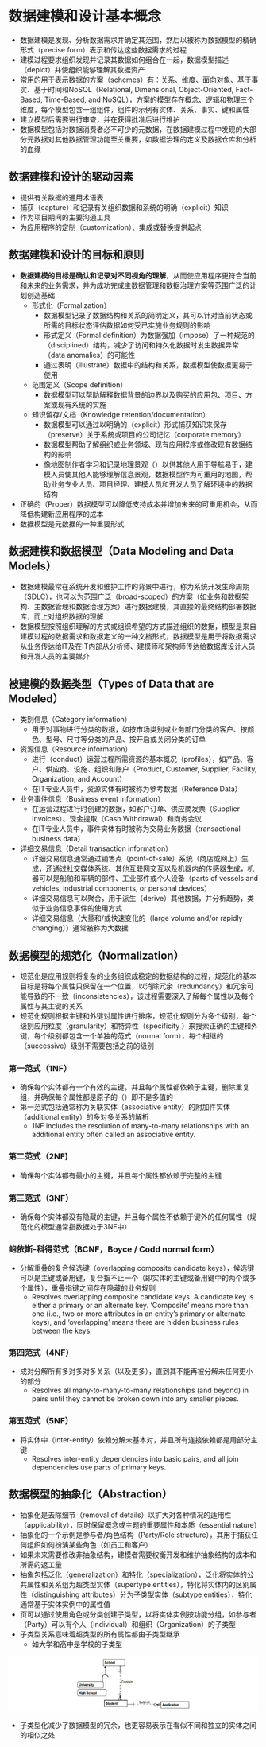 # **数据建模和设计基本概念**

- 数据建模是发现、分析数据需求并确定其范围，然后以被称为数据模型的精确形式（precise form）表示和传达这些数据需求的过程
- 建模过程要求组织发现并记录其数据如何组合在一起，数据模型描述（depict）并使组织能够理解其数据资产
- 常用的用于表示数据的方案（schemes）有：关系、维度、面向对象、基于事实、基于时间和NoSQL（Relational, Dimensional, Object-Oriented, Fact-Based, Time-Based, and NoSQL），方案的模型存在概念、逻辑和物理三个维度，每个模型包含一组组件，组件的示例有实体、关系、事实、键和属性
- 建立模型后需要进行审查，并在获得批准后进行维护
- 数据模型包括对数据消费者必不可少的元数据，在数据建模过程中发现的大部分元数据对其他数据管理功能至关重要，如数据治理的定义及数据仓库和分析的血缘

## 数据建模和设计的驱动因素

- 提供有关数据的通用术语表
- 捕获（capture）和记录有关组织数据和系统的明确（explicit）知识
- 作为项目期间的主要沟通工具
- 为应用程序的定制（customization）、集成或替换提供起点

## 数据建模和设计的目标和原则

- **数据建模的目标是确认和记录对不同视角的理解**，从而使应用程序更符合当前和未来的业务需求，并为成功完成主数据管理和数据治理方案等范围广泛的计划创造基础
  - 形式化（Formalization）
    - 数据模型记录了数据结构和关系的简明定义，其可以针对当前状态或所需的目标状态评估数据如何受已实施业务规则的影响
    - 形式定义（Formal definition）为数据强加（impose）了一种规范的（disciplined）结构，减少了访问和持久化数据时发生数据异常（data anomalies）的可能性
    - 通过表明（illustrate）数据中的结构和关系，数据模型使数据更易于使用
  - 范围定义（Scope definition）
    - 数据模型可以帮助解释数据背景的边界以及购买的应用包、项目、方案或现有系统的实施
  - 知识留存/文档（Knowledge retention/documentation）
    - 数据模型可以通过以明确的（explicit）形式捕获知识来保存（preserve）关于系统或项目的公司记忆（corporate memory）
    - 数据模型帮助了解组织或业务领域、现有应用程序或修改现有数据结构的影响
    - 像地图制作者学习和记录地理景观（）以供其他人用于导航易于，建模人员使其他人能够理解信息景观，数据模型作为可重用的地图，帮助业务专业人员、项目经理、建模人员和开发人员了解环境中的数据结构
- 正确的（Proper）数据模型可以降低支持成本并增加未来的可重用机会，从而降低构建新应用程序的成本
- 数据模型是元数据的一种重要形式

## 数据建模和数据模型（Data Modeling and Data Models）

- 数据建模最常在系统开发和维护工作的背景中进行，称为系统开发生命周期（SDLC），也可以为范围广泛（broad-scoped）的方案（如业务和数据架构、主数据管理和数据治理方案）进行数据建模，其直接的最终结构部署数据库，而上对组织数据的理解
- 数据模型按照组织理解的方式或组织希望的方式描述组织的数据，模型是来自建模过程的数据需求和数据定义的一种文档形式，数据模型是用于将数据需求从业务传达给IT及在IT内部从分析师、建模师和架构师传达给数据库设计人员和开发人员的主要媒介

## 被建模的数据类型（Types of Data that are Modeled）

- 类别信息（Category information）
  - 用于对事物进行分类的数据，如按市场类别或业务部门分类的客户、按颜色、型号、尺寸等分类的产品、按开启或关闭分类的订单
- 资源信息（Resource information）
  - 进行（conduct）运营过程所需资源的基本概况（profiles），如产品、客户、供应商、设施、组织和账户（Product, Customer, Supplier, Facility, Organization, and Account）
  - 在IT专业人员中，资源实体有时被称为参考数据（Reference Data）
- 业务事件信息（Business event information）
  - 在运营过程进行时创建的数据，如客户订单、供应商发票（Supplier Invoices）、现金提取（Cash Withdrawal）和商务会议
  - 在IT专业人员中，事件实体有时被称为交易业务数据（transactional business data）
- 详细交易信息（Detail transaction information）
  - 详细交易信息通常通过销售点（point-of-sale）系统（商店或网上）生成，还通过社交媒体系统、其他互联网交互以及机器内的传感器生成，机器可以是船舶和车辆的部件、工业部件或个人设备（parts of vessels and vehicles, industrial components, or personal devices）
  - 详细交易信息可以聚合，用于派生（derive）其他数据，并分析趋势，类似于业务信息事件的使用方式
  - 详细交易信息（大量和/或快速变化的（large volume and/or rapidly changing））通常被称为大数据

## 数据模型的规范化（Normalization）

- 规范化是应用规则将复杂的业务组织成稳定的数据结构的过程，规范化的基本目标是将每个属性只保留在一个位置，以消除冗余（redundancy）和冗余可能导致的不一致（inconsistencies），该过程需要深入了解每个属性以及每个属性与其主键的关系
- 规范化规则根据主键和外键对属性进行排序，规范化规则分为多个级别，每个级别应用粒度（granularity）和特异性（specificity ）来搜索正确的主键和外键，每个级别都包含一个单独的范式（normal form），每个相继的（successive）级别不需要包括之前的级别

### 第一范式（1NF）

- 确保每个实体都有一个有效的主键，并且每个属性都依赖于主键，删除重复组，并确保每个属性都是原子的（）即不是多值的
- 第一范式包括通常称为关联实体（associative entity）的附加件实体（additional entity）的多对多关系的解析
  - 1NF includes the resolution of many-to-many relationships with an additional entity often called an associative entity.

### 第二范式（2NF)

- 确保每个实体都有最小的主键，并且每个属性都依赖于完整的主键

### 第三范式（3NF）

- 确保每个实体都没有隐藏的主键，并且每个属性不依赖于键外的任何属性（规范化的模型通常指数据处于3NF中）

### 鲍依斯-科得范式（BCNF，Boyce / Codd normal form）

- 分解重叠的复合候选键（overlapping composite candidate keys），候选键可以是主键或备用键，复合指不止一个（即实体的主键或备用键中的两个或多个属性），重叠指键之间存在隐藏的业务规则
  - Resolves overlapping composite candidate keys. A candidate key is either a primary or an alternate key. ‘Composite’ means more than one (i.e., two or more attributes in an entity’s primary or alternate keys), and ‘overlapping’ means there are hidden business rules between the keys.

### 第四范式（4NF）

- 成对分解所有多对多对多关系（以及更多），直到其不能再被分解未任何更小的部分
  - Resolves all many-to-many-to-many relationships (and beyond) in pairs until they cannot be broken down into any smaller pieces.

### 第五范式（5NF）

- 将实体中（inter-entity）依赖分解未基本对，并且所有连接依赖都是用部分主键
  - Resolves inter-entity dependencies into basic pairs, and all join dependencies use parts of primary keys.

## 数据模型的抽象化（Abstraction）

- 抽象化是去除细节（removal of details）以扩大对各种情况的适用性（applicability），同时保留概念或主题的重要属性和本质（essential nature）
- 抽象化的一个示例是参与者/角色结构（Party/Role structure），其用于捕获任何组织如何扮演某些角色（如员工和客户）
- 如果未来需要修改非抽象结构，建模者需要权衡开发和维护抽象结构的成本和所需的返工量
- 抽象包括泛化（generalization）和特化（specialization），泛化将实体的公共属性和关系组为超类型实体（supertype entities），特化将实体内的区别属性（distinguishing attributes）分为子类型实体（subtype entities），特化通常基于实体实例中的属性值
- 页可以通过使用角色或分类创建子类型，以将实体实例按功能分组，如参与者（Party）可以有个人（Individual）和组织（Organization）的子类型
- 子类型关系意味着超类型的所有属性都由子类型继承
  - 如大学和高中是学校的子类型

![](assets/数据建模和设计基本概念/超类型和子类型关系.jpg)

- 子类型化减少了数据模型的冗余，也更容易表示在看似不同和独立的实体之间的相似之处